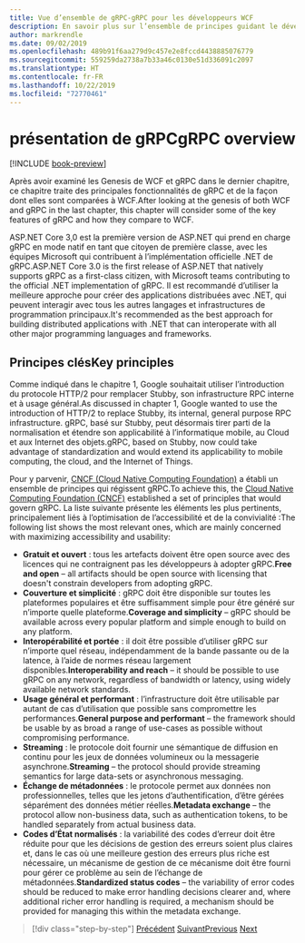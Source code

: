 ```yaml
---
title: Vue d’ensemble de gRPC-gRPC pour les développeurs WCF
description: En savoir plus sur l’ensemble de principes guidant le développement de gRPC.
author: markrendle
ms.date: 09/02/2019
ms.openlocfilehash: 489b91f6aa279d9c457e2e8fccd4438885076779
ms.sourcegitcommit: 559259da2738a7b33a46c0130e51d336091c2097
ms.translationtype: HT
ms.contentlocale: fr-FR
ms.lasthandoff: 10/22/2019
ms.locfileid: "72770461"
---
```

# <a name="grpc-overview"></a><span data-ttu-id="d8ade-103">présentation de gRPC</span><span class="sxs-lookup"><span data-stu-id="d8ade-103">gRPC overview</span></span>

[!INCLUDE [book-preview](../../../includes/book-preview.md)]

<span data-ttu-id="d8ade-104">Après avoir examiné les Genesis de WCF et gRPC dans le dernier chapitre, ce chapitre traite des principales fonctionnalités de gRPC et de la façon dont elles sont comparées à WCF.</span><span class="sxs-lookup"><span data-stu-id="d8ade-104">After looking at the genesis of both WCF and gRPC in the last chapter, this chapter will consider some of the key features of gRPC and how they compare to WCF.</span></span>

<span data-ttu-id="d8ade-105">ASP.NET Core 3,0 est la première version de ASP.NET qui prend en charge gRPC en mode natif en tant que citoyen de première classe, avec les équipes Microsoft qui contribuent à l’implémentation officielle .NET de gRPC.</span><span class="sxs-lookup"><span data-stu-id="d8ade-105">ASP.NET Core 3.0 is the first release of ASP.NET that natively supports gRPC as a first-class citizen, with Microsoft teams contributing to the official .NET implementation of gRPC.</span></span> <span data-ttu-id="d8ade-106">Il est recommandé d’utiliser la meilleure approche pour créer des applications distribuées avec .NET, qui peuvent interagir avec tous les autres langages et infrastructures de programmation principaux.</span><span class="sxs-lookup"><span data-stu-id="d8ade-106">It's recommended as the best approach for building distributed applications with .NET that can interoperate with all other major programming languages and frameworks.</span></span>

## <a name="key-principles"></a><span data-ttu-id="d8ade-107">Principes clés</span><span class="sxs-lookup"><span data-stu-id="d8ade-107">Key principles</span></span>

<span data-ttu-id="d8ade-108">Comme indiqué dans le chapitre 1, Google souhaitait utiliser l’introduction du protocole HTTP/2 pour remplacer Stubby, son infrastructure RPC interne et à usage général.</span><span class="sxs-lookup"><span data-stu-id="d8ade-108">As discussed in chapter 1, Google wanted to use the introduction of HTTP/2 to replace Stubby, its internal, general purpose RPC infrastructure.</span></span> <span data-ttu-id="d8ade-109">gRPC, basé sur Stubby, peut désormais tirer parti de la normalisation et étendre son applicabilité à l’informatique mobile, au Cloud et aux Internet des objets.</span><span class="sxs-lookup"><span data-stu-id="d8ade-109">gRPC, based on Stubby, now could take advantage of standardization and would extend its applicability to mobile computing, the cloud, and the Internet of Things.</span></span>

<span data-ttu-id="d8ade-110">Pour y parvenir, [CNCF (Cloud Native Computing Foundation)](https://www.cncf.io/) a établi un ensemble de principes qui régissent gRPC.</span><span class="sxs-lookup"><span data-stu-id="d8ade-110">To achieve this, the [Cloud Native Computing Foundation (CNCF)](https://www.cncf.io/) established a set of principles that would govern gRPC.</span></span> <span data-ttu-id="d8ade-111">La liste suivante présente les éléments les plus pertinents, principalement liés à l’optimisation de l’accessibilité et de la convivialité :</span><span class="sxs-lookup"><span data-stu-id="d8ade-111">The following list shows the most relevant ones, which are mainly concerned with maximizing accessibility and usability:</span></span>

- <span data-ttu-id="d8ade-112">**Gratuit et ouvert** : tous les artefacts doivent être open source avec des licences qui ne contraignent pas les développeurs à adopter gRPC.</span><span class="sxs-lookup"><span data-stu-id="d8ade-112">**Free and open** – all artifacts should be open source with licensing that doesn't constrain developers from adopting gRPC.</span></span>
- <span data-ttu-id="d8ade-113">**Couverture et simplicité** : gRPC doit être disponible sur toutes les plateformes populaires et être suffisamment simple pour être généré sur n’importe quelle plateforme.</span><span class="sxs-lookup"><span data-stu-id="d8ade-113">**Coverage and simplicity** – gRPC should be available across every popular platform and simple enough to build on any platform.</span></span>
- <span data-ttu-id="d8ade-114">**Interopérabilité et portée** : il doit être possible d’utiliser gRPC sur n’importe quel réseau, indépendamment de la bande passante ou de la latence, à l’aide de normes réseau largement disponibles.</span><span class="sxs-lookup"><span data-stu-id="d8ade-114">**Interoperability and reach** – it should be possible to use gRPC on any network, regardless of bandwidth or latency, using widely available network standards.</span></span>
- <span data-ttu-id="d8ade-115">**Usage général et performant** : l’infrastructure doit être utilisable par autant de cas d’utilisation que possible sans compromettre les performances.</span><span class="sxs-lookup"><span data-stu-id="d8ade-115">**General purpose and performant** – the framework should be usable by as broad a range of use-cases as possible without compromising performance.</span></span>
- <span data-ttu-id="d8ade-116">**Streaming** : le protocole doit fournir une sémantique de diffusion en continu pour les jeux de données volumineux ou la messagerie asynchrone.</span><span class="sxs-lookup"><span data-stu-id="d8ade-116">**Streaming** – the protocol should provide streaming semantics for large data-sets or asynchronous messaging.</span></span>
- <span data-ttu-id="d8ade-117">**Échange de métadonnées** : le protocole permet aux données non professionnelles, telles que les jetons d’authentification, d’être gérées séparément des données métier réelles.</span><span class="sxs-lookup"><span data-stu-id="d8ade-117">**Metadata exchange** – the protocol allow non-business data, such as authentication tokens, to be handled separately from actual business data.</span></span>
- <span data-ttu-id="d8ade-118">**Codes d’État normalisés** : la variabilité des codes d’erreur doit être réduite pour que les décisions de gestion des erreurs soient plus claires et, dans le cas où une meilleure gestion des erreurs plus riche est nécessaire, un mécanisme de gestion de ce mécanisme doit être fourni pour gérer ce problème au sein de l’échange de métadonnées.</span><span class="sxs-lookup"><span data-stu-id="d8ade-118">**Standardized status codes** – the variability of error codes should be reduced to make error handling decisions clearer and, where additional richer error handling is required, a mechanism should be provided for managing this within the metadata exchange.</span></span>

>[!div class="step-by-step"]
><span data-ttu-id="d8ade-119">[Précédent](introduction.md)
>[Suivant](approach.md)</span><span class="sxs-lookup"><span data-stu-id="d8ade-119">[Previous](introduction.md)
[Next](approach.md)</span></span>
